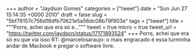 
+++
author = "Jaydson Gomes"
categories = ["tweet"]
date = "Sun Jun 27 15:14:35 +0000 2010"
draft = false
slug = "5bf78157c756d18dfb70621e5a56dc08b79f903e"
tags = ["tweet"]
title = """Porra, achei que era só e..."""
tweet = true
micro = true
tweet_url = "https://twitter.com/jaydson/status/17171893524"
+++
Porra, achei que era só eu que via isso RT: @marcelosaraujo: o mais engracado é essa turminha andar de Macbook e pregar o software livre.
